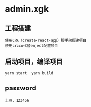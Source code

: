 #   admin.xgk

##  工程搭建
    使用CRA（create-react-app）脚手架搭建项目
    使用craco代替enject配置项目

##  启动项目，编译项目
    yarn start  yarn build
##  password
    土豆，123456